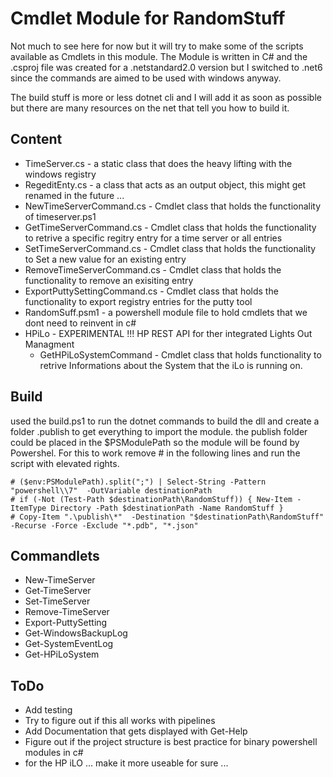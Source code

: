 Cmdlet Module for RandomStuff
==============================

Not much to see here for now but it will try to make some of the scripts available as Cmdlets in this module.
The Module is written in C# and the .csproj file was created for a .netstandard2.0 version but I switched to .net6 since the commands are aimed to be used with windows anyway.

The build stuff is more or less dotnet cli and I will add it as soon as possible but there are many resources on the net that tell you how to build it.

Content
--------

* TimeServer.cs - a static class that does the heavy lifting with the windows registry
* RegeditEnty.cs - a class that acts as an output object, this might get renamed in the future ...
* NewTimeServerCommand.cs - Cmdlet class that holds the functionality of timeserver.ps1 
* GetTimeServerCommand.cs - Cmdlet class that holds the functionality to retrive a specific regitry entry for a time server or all entries
* SetTimeServerCommand.cs - Cmdlet class that holds the functionality to Set a new value for an existing entry
* RemoveTimeServerCommand.cs - Cmdlet class that holds the functionality to remove an exisiting entry
* ExportPuttySettingCommand.cs - Cmdlet class that holds the functionality to export registry entries for the putty tool
* RandomSuff.psm1 - a powershell module file to hold cmdlets that we dont need to reinvent in c#
* HPiLo - EXPERIMENTAL !!! HP REST API for ther integrated Lights Out Managment 
    * GetHPiLoSystemCommand - Cmdlet class that holds functionality to retrive Informations about the System that the iLo is running on.

Build
---------

used the build.ps1 to run the dotnet commands to build the dll and create a folder .publish to get everything to import the module. the publish folder could
be placed in the $PSModulePath so the module will be found by Powershel. For this to work remove # in the following lines and run the script with elevated rights.

    # ($env:PSModulePath).split(";") | Select-String -Pattern "powershell\\7"  -OutVariable destinationPath
    # if (-Not (Test-Path $destinationPath\RandomStuff)) { New-Item -ItemType Directory -Path $destinationPath -Name RandomStuff }
    # Copy-Item ".\publish\*"  -Destination "$destinationPath\RandomStuff" -Recurse -Force -Exclude "*.pdb", "*.json"

Commandlets
-------------

* New-TimeServer
* Get-TimeServer
* Set-TimeServer
* Remove-TimeServer
* Export-PuttySetting
* Get-WindowsBackupLog
* Get-SystemEventLog
* Get-HPiLoSystem 

ToDo
--------

* Add testing
* Try to figure out if this all works with pipelines
* Add Documentation that gets displayed with Get-Help 
* Figure out if the project structure is best practice for binary powershell modules in c#
* for the HP iLO ... make it more useable for sure ...